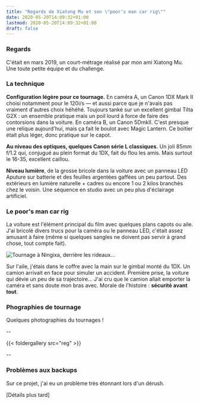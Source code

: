 ```yaml
---
title: "Regards de Xiatong Mu et son \"poor's man car rig\""
date: 2020-05-20T14:09:32+01:00
lastmod: 2020-05-20T14:09:32+01:00
draft: false
---
```


### Regards

C'était en mars 2019, un court-métrage réalisé par mon ami Xiatong Mu. Une toute petite équipe et du challenge.

### La technique

**Configuration légère pour ce tournage.** En caméra A, un Canon 1DX Mark II choisi notamment pour le 120i/s — et aussi parce que je n'avais pas vraiment d'autres choix héhéhé. Toujours tanké sur un excellent gimbal Tilta G2X : un ensemble pratique mais un poil lourd à force de faire des contorsions dans la voiture. En caméra B, un Canon 5DmkII. C'est presque une relique aujourd'hui, mais ça fait le boulot avec Magic Lantern. Ce boitier était plus léger, donc pratique sur le capot.

**Au niveau des optiques, quelques Canon série L classiques.** Un joli 85mm f/1.2 qui, conjugué au plein format du 1DX, fait du flou les amis. Mais surtout le 16-35, excellent caillou.

**Niveau lumière**, de la grosse bricole dans la voiture avec un panneau LED Aputure sur batterie et des feuilles argentées gaffées un peu partout. Des extérieurs en lumière naturelle + cadres ou encore 1 ou 2 kilos branchés chez le voisin. Une séquence en studio avec un peu plus d'éclairage artificiel.

### Le poor's man car rig

La voiture est l'élément principal du film avec quelques plans capots ou aile. J'ai bricolé divers trucs pour la caméra ou le panneau LED, c'était assez amusant à faire (même si quelques sangles ne doivent pas servir à grand chose, tout compte fait).

![Tournage à *Ningixa*, derrière les rideaux...](rig/regrig.jpg)

Sur l'aile, j'étais dans le coffre avec la main sur le gimbal monté du 1DX. Un camion arrivait en face pour simuler un accident. Première prise, la voiture qui dévie un peu de sa trajectoire... J'ai cru que le camion allait emporter la caméra et sans doute mon bras avec. Morale de l'histoire : **sécurité avant tout**.

### Phographies de tournage

Quelques photographies du tournages !

--

{{< foldergallery src="reg" >}}

--

### Problèmes aux backups

Sur ce projet, j'ai eu un problème très étonnant lors d'un dérush.

[Détails plus tard]
